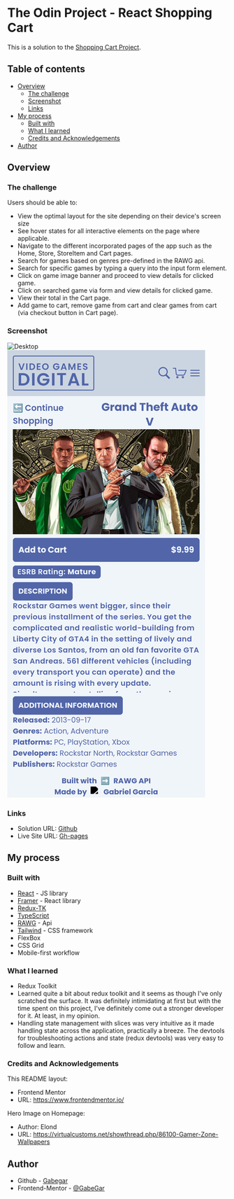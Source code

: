 # The Odin Project - React Shopping Cart

This is a solution to the [Shopping Cart Project](https://www.theodinproject.com/lessons/node-path-react-new-shopping-cart).

## Table of contents

-   [Overview](#overview)
    -   [The challenge](#the-challenge)
    -   [Screenshot](#screenshot)
    -   [Links](#links)
-   [My process](#my-process)
    -   [Built with](#built-with)
    -   [What I learned](#what-i-learned)
    -   [Credits and Acknowledgements](#credits-and-acknowledgements)
-   [Author](#author)

## Overview

### The challenge

Users should be able to:

-   View the optimal layout for the site depending on their device's screen size
-   See hover states for all interactive elements on the page where applicable.
-   Navigate to the different incorporated pages of the app such as the Home, Store, StoreItem and Cart pages.
-   Search for games based on genres pre-defined in the RAWG api.
-   Search for specific games by typing a query into the input form element.
-   Click on game image banner and proceed to view details for clicked game.
-   Click on searched game via form and view details for clicked game.
-   View their total in the Cart page.
-   Add game to cart, remove game from cart and clear games from cart (via checkout button in Cart page).

### Screenshot

![Desktop](/screenshots/desktop.png)
![Mobile](/screenshots/mobile.png)

### Links

-   Solution URL: [Github](https://github.com/GabeGar/video-games-digital)
-   Live Site URL: [Gh-pages](https://video-games-digital.vercel.app/store)

## My process

### Built with

-   [React](https://reactjs.org/) - JS library
-   [Framer](https://www.framer.com/motion/) - React library
-   [Redux-TK](https://redux-toolkit.js.org/)
-   [TypeScript](https://www.typescriptlang.org/)
-   [RAWG](https://rawg.io/apidocs) - Api
-   [Tailwind](https://tailwindcss.com/) - CSS framework
-   FlexBox
-   CSS Grid
-   Mobile-first workflow

### What I learned

-   Redux Toolkit
-   Learned quite a bit about redux toolkit and it seems as though I've only scratched the surface. It was definitely intimidating at first but with the time spent on this project, I've definitely come out a stronger developer for it. At least, in my opinion.
-   Handling state management with slices was very intuitive as it made handling state across the application, practically a breeze. The devtools for troubleshooting actions and state (redux devtools) was very easy to follow and learn.

### Credits and Acknowledgements

This README layout:

-   Frontend Mentor
-   URL: https://www.frontendmentor.io/

Hero Image on Homepage:

-   Author: Elond
-   URL: https://virtualcustoms.net/showthread.php/86100-Gamer-Zone-Wallpapers

## Author

-   Github - [Gabegar](https://github.com/GabeGar)
-   Frontend-Mentor - [@GabeGar](https://www.frontendmentor.io/profile/GabeGar)

